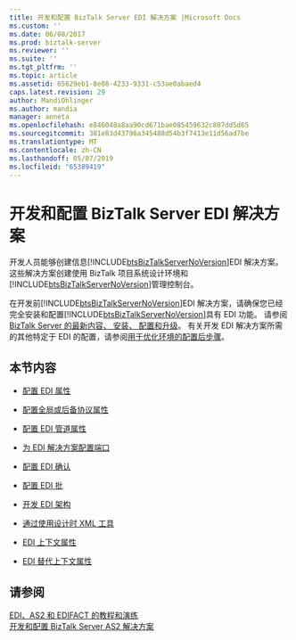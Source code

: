 ```yaml
---
title: 开发和配置 BizTalk Server EDI 解决方案 |Microsoft Docs
ms.custom: ''
ms.date: 06/08/2017
ms.prod: biztalk-server
ms.reviewer: ''
ms.suite: ''
ms.tgt_pltfrm: ''
ms.topic: article
ms.assetid: 65629eb1-8e08-4233-9331-c53ae0abaed4
caps.latest.revision: 29
author: MandiOhlinger
ms.author: mandia
manager: anneta
ms.openlocfilehash: e846048a8aa90cd671bae085459632c807dd5d65
ms.sourcegitcommit: 381e83d43796a345488d54b3f7413e11d56ad7be
ms.translationtype: MT
ms.contentlocale: zh-CN
ms.lasthandoff: 05/07/2019
ms.locfileid: "65389419"
---
```

# <a name="developing-and-configuring-biztalk-server-edi-solutions"></a>开发和配置 BizTalk Server EDI 解决方案
开发人员能够创建信息[!INCLUDE[btsBizTalkServerNoVersion](../includes/btsbiztalkservernoversion-md.md)]EDI 解决方案。 这些解决方案创建使用 BizTalk 项目系统设计环境和[!INCLUDE[btsBizTalkServerNoVersion](../includes/btsbiztalkservernoversion-md.md)]管理控制台。  
  
 在开发前[!INCLUDE[btsBizTalkServerNoVersion](../includes/btsbiztalkservernoversion-md.md)]EDI 解决方案，请确保您已经完全安装和配置[!INCLUDE[btsBizTalkServerNoVersion](../includes/btsbiztalkservernoversion-md.md)]具有 EDI 功能。 请参阅[BizTalk Server 的最新内容、 安装、 配置和升级](../install-and-config-guides/biztalk-server-what-s-new-installation-configuration-and-upgrade.md)。 有关开发 EDI 解决方案所需的其他特定于 EDI 的配置，请参阅[用于优化环境的配置后步骤](../install-and-config-guides/post-configuration-steps-to-optimize-your-environment.md)。  
  
## <a name="in-this-section"></a>本节内容  
  
-   [配置 EDI 属性](../core/configuring-edi-properties.md)  
  
-   [配置全局或后备协议属性](../core/configuring-global-or-fallback-agreement-properties.md)  
  
-   [配置 EDI 管道属性](../core/configuring-edi-pipeline-properties.md)  
  
-   [为 EDI 解决方案配置端口](../core/configuring-ports-for-an-edi-solution.md)  
  
-   [配置 EDI 确认](../core/configuring-edi-acknowledgments.md)  
  
-   [配置 EDI 批](../core/configuring-edi-batches.md)  
  
-   [开发 EDI 架构](../core/developing-edi-schemas.md)  
  
-   [通过使用设计时 XML 工具](../core/using-design-time-xml-tools.md)  
  
-   [EDI 上下文属性](../core/edi-context-properties.md)  
  
-   [EDI 替代上下文属性](../core/edi-override-context-properties.md)  
  
## <a name="see-also"></a>请参阅  

[EDI、AS2 和 EDIFACT 的教程和演练](../core/tutorials-and-walkthroughs-for-edi-as2-and-edifact.md)  
[开发和配置 BizTalk Server AS2 解决方案](../core/developing-and-configuring-biztalk-server-as2-solutions.md)